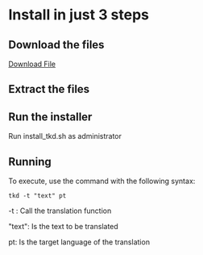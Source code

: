 # Install in just 3 steps 

## Download the files

[Download File](https://github.com/georgejrdev/ToolKit-Development/raw/main/installer/linux_1.0.0.zip)

## Extract the files

## Run the installer

Run install_tkd.sh as administrator

## Running

To execute, use the command with the following syntax:

    tkd -t "text" pt

-t : Call the translation function

"text": Is the text to be translated

pt: Is the target language of the translation